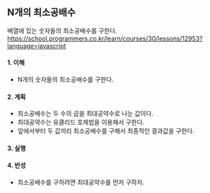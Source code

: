 ## N개의 최소공배수
배열에 있는 숫자들의 최소공배수를 구한다.
https://school.programmers.co.kr/learn/courses/30/lessons/12953?language=javascript

#### 1. 이해
- N개의 숫자들의 최소공배수를 구한다.

#### 2. 계획
- 최소공배수는 두 수의 곱을 최대공약수로 나눈 값이다.
- 최대공약수는 유클리드 호제법을 이용해서 구한다.
- 앞에서부터 두 값끼리 최소공배수를 구해서 최종적인 결과값을 구한다.

#### 3. 실행

#### 4. 반성
- 최소공배수를 구하려면 최대공약수를 먼저 구하자.
